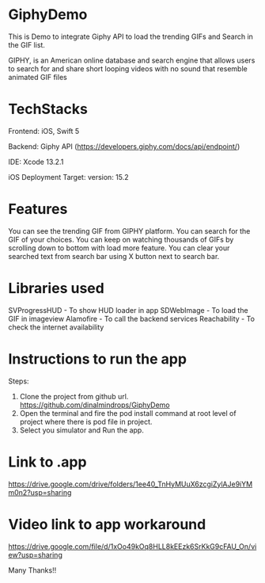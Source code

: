 # GiphyDemo
This is Demo to integrate Giphy API to load the trending GIFs and Search in the GIF list.

GIPHY, is an American online database and search engine that allows users to search for and share short looping videos with no sound that resemble animated GIF files

# TechStacks
Frontend: iOS, Swift 5

Backend: Giphy API (https://developers.giphy.com/docs/api/endpoint/)

IDE: Xcode 13.2.1

iOS Deployment Target: version: 15.2

# Features 
You can see the trending GIF from GIPHY platform. 
You can search for the GIF of your choices.
You can keep on watching thousands of GIFs by scrolling down to bottom with load more feature.
You can clear your searched text from search bar using X button next to search bar.

# Libraries used
SVProgressHUD - To show HUD loader in app
SDWebImage - To load the GIF in imageview
Alamofire - To call the backend services
Reachability - To check the internet availability

# Instructions to run the app
Steps:
1. Clone the project from github url. https://github.com/dinalmindrops/GiphyDemo
2. Open the terminal and fire the pod install command at root level of project where there is pod file in project.
3. Select you simulator and Run the app.

# Link to .app
https://drive.google.com/drive/folders/1ee40_TnHyMUuX6zcgiZylAJe9iYMm0n2?usp=sharing

# Video link to app workaround
https://drive.google.com/file/d/1xOo49kOq8HLL8kEEzk6SrKkG9cFAU_On/view?usp=sharing

Many Thanks!!
